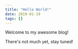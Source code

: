 ```yaml
---
title: "Hello World!"
date: 2019-01-19
tags: []
---
```


Welcome to my awesome blog!

There's not much yet, stay tuned!
